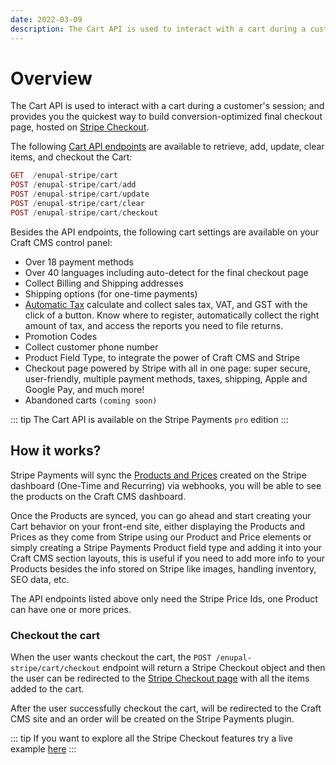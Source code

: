 ```yaml
---
date: 2022-03-09
description: The Cart API is used to interact with a cart during a customer's session; and provides you the quickest way to build conversion-optimized final checkout page, hosted on Stripe Checkout
---
```


# Overview

The Cart API is used to interact with a cart during a customer's session; and provides you the quickest way to build conversion-optimized final checkout page, hosted on [Stripe Checkout](https://stripe.com/docs/payments/checkout).

The following [Cart API endpoints](/stripe-payments/cart/api-endpoints) are available to retrieve, add, update, clear items, and checkout the Cart:

```php Endpoints
GET  /enupal-stripe/cart
POST /enupal-stripe/cart/add
POST /enupal-stripe/cart/update
POST /enupal-stripe/cart/clear
POST /enupal-stripe/cart/checkout
```

Besides the API endpoints, the following cart settings are available on your Craft CMS control panel:

- Over 18 payment methods
- Over 40 languages including auto-detect for the final checkout page
- Collect Billing and Shipping addresses
- Shipping options (for one-time payments)
- [Automatic Tax](https://stripe.com/tax) calculate and collect sales tax, VAT, and GST with the click of a button. Know where to register, automatically collect the right amount of tax, and access the reports you need to file returns.
- Promotion Codes
- Collect customer phone number
- Product Field Type, to integrate the power of Craft CMS and Stripe
- Checkout page powered by Stripe with all in one page: super secure, user-friendly, multiple payment methods, taxes, shipping, Apple and Google Pay, and much more!
- Abandoned carts `(coming soon)`

::: tip
The Cart API is available on the Stripe Payments `pro` edition
:::

## How it works?

Stripe Payments will sync the [Products and Prices](https://stripe.com/docs/products-prices/overview) created on the Stripe dashboard (One-Time and Recurring) via webhooks, you will be able to see the products on the Craft CMS dashboard.

Once the Products are synced, you can go ahead and start creating your Cart behavior on your front-end site, either displaying the Products and Prices as they come from Stripe using our Product and Price elements or simply creating a Stripe Payments Product field type and adding it into your Craft CMS section layouts, this is useful if you need to add more info to your Products besides the info stored on Stripe like images, handling inventory, SEO data, etc.

The API endpoints listed above only need the Stripe Price Ids, one Product can have one or more prices.

### Checkout the cart

When the user wants checkout the cart, the `POST /enupal-stripe/cart/checkout` endpoint will return a Stripe Checkout object and then the user can be redirected to the [Stripe Checkout page](https://stripe.com/payments/checkout) with all the items added to the cart.

After the user successfully checkout the cart, will be redirected to the Craft CMS site and an order will be created on the Stripe Payments plugin.

::: tip
If you want to explore all the Stripe Checkout features try a live example [here](https://checkout.stripe.dev/)
:::
 
 

